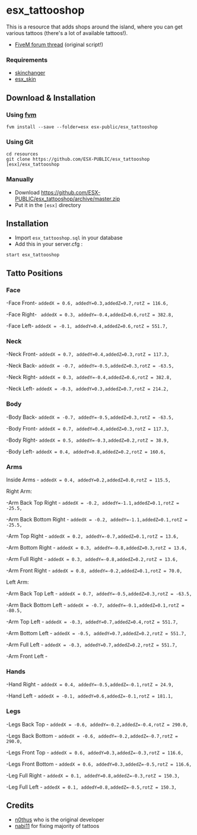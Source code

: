 # esx_tattooshop
This is a resource that adds shops around the island, where you can get various tattoos (there's a lot of available tattoos!).

- [FiveM forum thread](https://forum.fivem.net/t/release-esx-tattoos-shops/51496) (original script!)

### Requirements
- [skinchanger](https://github.com/ESX-Org/skinchanger)
- [esx_skin](https://github.com/ESX-Org/esx_skin)

## Download & Installation

### Using [fvm](https://github.com/qlaffont/fvm-installer)
```
fvm install --save --folder=esx esx-public/esx_tattooshop
```

### Using Git
```
cd resources
git clone https://github.com/ESX-PUBLIC/esx_tattooshop [esx]/esx_tattooshop
```

### Manually
- Download https://github.com/ESX-PUBLIC/esx_tattooshop/archive/master.zip
- Put it in the `[esx]` directory

## Installation
- Import `esx_tattooshop.sql` in your database
- Add this in your server.cfg :

```
start esx_tattooshop
```

## Tatto Positions
### Face
-Face Front-     ```addedX = 0.6, addedY=0.3,addedZ=0.7,rotZ = 116.6,```

-Face Right-    ``` addedX = 0.3, addedY=-0.4,addedZ=0.6,rotZ = 382.8,```

-Face Left-   ```addedX = -0.1, addedY=0.4,addedZ=0.6,rotZ = 551.7,```

### Neck
-Neck Front-    ```addedX = 0.7, addedY=0.4,addedZ=0.3,rotZ = 117.3,```

-Neck Back-      ```addedX = -0.7, addedY=-0.5,addedZ=0.3,rotZ = -63.5,```

-Neck Right-    ```addedX = 0.3, addedY=-0.4,addedZ=0.6,rotZ = 382.8,```

-Neck Left-   ```addedX = -0.3, addedY=0.3,addedZ=0.7,rotZ = 214.2,```

### Body
-Body Back- ```addedX = -0.7, addedY=-0.5,addedZ=0.3,rotZ = -63.5,```

-Body Front- ```addedX = 0.7, addedY=0.4,addedZ=0.3,rotZ = 117.3,```

-Body Right- ```addedX = 0.5, addedY=-0.3,addedZ=0.2,rotZ = 38.9,```

-Body Left- ```addedX = 0.4, addedY=0.8,addedZ=0.2,rotZ = 160.6,```

### Arms
Inside Arms - ```addedX = 0.4, addedY=0.2,addedZ=0.0,rotZ = 115.5,```

Right Arm:

-Arm  Back Top Right - ```addedX = -0.2, addedY=-1.1,addedZ=0.1,rotZ = -25.5,```

-Arm  Back Bottom Right - ```addedX = -0.2, addedY=-1.1,addedZ=0.1,rotZ = -25.5,```

-Arm  Top Right - ```addedX = 0.2, addedY=-0.7,addedZ=0.1,rotZ = 13.6,```

-Arm  Bottom Right -  ```addedX = 0.3, addedY=-0.8,addedZ=0.3,rotZ = 13.6,```

-Arm  Full Right -  ```addedX = 0.3, addedY=-0.8,addedZ=0.2,rotZ = 13.6,```

-Arm  Front Right -  ```addedX = 0.8, addedY=-0.2,addedZ=0.1,rotZ = 70.0,```

Left Arm:

-Arm  Back Top Left - ```addedX = 0.7, addedY=-0.5,addedZ=0.3,rotZ = -63.5,```

-Arm  Back Bottom Left - ```addedX = -0.7, addedY=-0.1,addedZ=0.1,rotZ = -80.5,```

-Arm  Top Left - ```addedX = -0.3, addedY=0.7,addedZ=0.4,rotZ = 551.7,```

-Arm  Bottom Left -  ```addedX = -0.5, addedY=0.7,addedZ=0.2,rotZ = 551.7,```

-Arm  Full Left -   ```addedX = -0.3, addedY=0.7,addedZ=0.2,rotZ = 551.7,```

-Arm  Front Left -  

### Hands
-Hand Right - ```addedX = 0.4, addedY=-0.5,addedZ=-0.1,rotZ = 24.9,```
 
-Hand Left - ```addedX = -0.1, addedY=0.6,addedZ=-0.1,rotZ = 181.1,```

### Legs
-Legs Back Top - ```addedX = -0.6, addedY=-0.2,addedZ=-0.4,rotZ = 290.0,```

-Legs Back Bottom - ```addedX = -0.6, addedY=-0.2,addedZ=-0.7,rotZ = 290.0,```

-Legs Front Top - ```addedX = 0.6, addedY=0.3,addedZ=-0.3,rotZ = 116.6,```

-Legs Front Bottom - ```addedX = 0.6, addedY=0.3,addedZ=-0.5,rotZ = 116.6,```

-Leg Full Right -  ```addedX = 0.1, addedY=0.8,addedZ=-0.3,rotZ = 150.3,```

-Leg Full Left - ```addedX = 0.1, addedY=0.8,addedZ=-0.5,rotZ = 150.3,```


## Credits

- [n0thus](https://github.com/n0thus) who is the original developer
- [nabi11](https://github.com/nabi11) for fixing majority of tattoos

